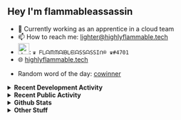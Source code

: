 ## Hey I'm flammableassassin

- 🔭 Currently working as an apprentice in a cloud team  
- 📫 How to reach me: [lighter@highlyflammable.tech](mailto:lighter@highlyflammable.tech?subject=Hello)
- <img src="https://discord.com/assets/2c21aeda16de354ba5334551a883b481.png" alt="drawing" width="25"/>: `♛ ᖴᒪᗩᙏᙏᗩᙖᒪᙓᗩSSᗩSSIᑎ® ♛#4701`
- 🌐 [highlyflammable.tech](https://highlyflammable.tech)

<!--START_SECTION:randomWord-->
- Random word of the day: [cowinner](https://www.wordnik.com/words/cowinner)
<!--END_SECTION:randomWord-->

<details>
  <summary><b>Recent Development Activity</b></summary>
  
  <!--START_SECTION:waka-->

```txt
Other          15 hrs 54 mins  ██████████████▓░░░░░░░░░░   58.33 %
YAML           5 hrs 8 mins    ████▓░░░░░░░░░░░░░░░░░░░░   18.85 %
PowerShell     1 hr 45 mins    █▓░░░░░░░░░░░░░░░░░░░░░░░   06.47 %
PHP            1 hr 31 mins    █▒░░░░░░░░░░░░░░░░░░░░░░░   05.58 %
JSON           1 hr 19 mins    █▒░░░░░░░░░░░░░░░░░░░░░░░   04.83 %
```

<!--END_SECTION:waka-->

</details>

<details>
  <summary><b>Recent Public Activity</b></summary>
    <br>

  <!--START_SECTION:activity-->
1. ❗ Opened issue [#68](https://github.com/flamableassassin/status/issues/68) in [flamableassassin/status](https://github.com/flamableassassin/status)
2. ❗ Opened issue [#67](https://github.com/flamableassassin/status/issues/67) in [flamableassassin/status](https://github.com/flamableassassin/status)
3. ❗ Opened issue [#66](https://github.com/flamableassassin/status/issues/66) in [flamableassassin/status](https://github.com/flamableassassin/status)
4. ❗ Opened issue [#65](https://github.com/flamableassassin/status/issues/65) in [flamableassassin/status](https://github.com/flamableassassin/status)
5. ❗️ Closed issue [#63](https://github.com/flamableassassin/status/issues/63) in [flamableassassin/status](https://github.com/flamableassassin/status)
  <!--END_SECTION:activity-->

</details>

<details>
  <summary><b>Github Stats</b></summary>
    <br>
    <p align="center">
      <img width="48%" src="https://github-readme-stats.vercel.app/api?username=flamableassassin&count_private=true&show_icons=true&theme=radical"/>
      <img width="48%" src="https://github-readme-streak-stats.herokuapp.com?user=flamableassassin&theme=neon-dark"/>
    </p>
  
</details>

<details>
  <summary><b>Other Stuff</b></summary>
  <br>
<a href="https://www.abuseipdb.com/user/67633" title="AbuseIPDB" alt="AbuseIPDB Contributor Badge">
	<img src="https://www.abuseipdb.com/contributor/67633.svg" style="width: 180px;">
</a>
  
</details>
